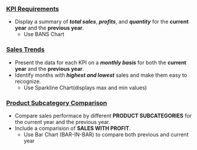 ### <ins>KPI Requirements</ins>

  - Display a summary of **_total sales_**, **_profits_**, and **_quantity_** for the **current year** and the **previous year**.
    - Use BANS Chart


### <ins>Sales Trends</ins>
  - Present the data for each KPI on a **_monthly basis_** for both the **current year** and the **previous year**.
  - Identify months with **_highest and lowest_** sales and make them easy to recognize.
    - Use Sparkline Chart(displays max and min values)


### <ins>Product Subcategory Comparison</ins>

  - Compare sales performace by different **PRODUCT SUBCATEGORIES** for the current year and the previous year.
  - Include a comparision of **SALES WITH PROFIT**.
    - Use Bar Chart (BAR-IN-BAR) to compare both previous and current year
